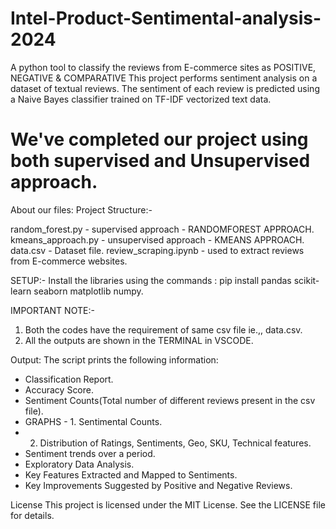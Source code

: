 # Intel-Product-Sentimental-analysis-2024
A python tool to classify the reviews from E-commerce sites as POSITIVE, NEGATIVE & COMPARATIVE
This project performs sentiment analysis on a dataset of textual reviews. The sentiment of each review is predicted using a Naive Bayes classifier trained on TF-IDF vectorized text data.

# We've completed our project using both supervised and Unsupervised approach.

About our files:
Project Structure:-

random_forest.py - supervised approach - RANDOMFOREST APPROACH.
kmeans_approach.py - unsupervised approach - KMEANS APPROACH.
data.csv - Dataset file.
review_scraping.ipynb - used to extract reviews from E-commerce websites.


SETUP:-
Install the libraries using the commands : pip install pandas scikit-learn seaborn matplotlib numpy.


IMPORTANT NOTE:- 
1. Both the codes have the requirement of same csv file ie.,, data.csv.
2. All the outputs are shown in the TERMINAL in VSCODE.

Output:
The script prints the following information:

- Classification Report.
- Accuracy Score.
- Sentiment Counts(Total number of different reviews present in the csv file).
- GRAPHS - 1. Sentimental Counts.
- 2. Distribution of Ratings, Sentiments, Geo, SKU, Technical features.
- Sentiment trends over a period.
- Exploratory Data Analysis.
- Key Features Extracted and Mapped to Sentiments.
- Key Improvements Suggested by Positive and Negative Reviews.


License
This project is licensed under the MIT License. See the LICENSE file for details.
